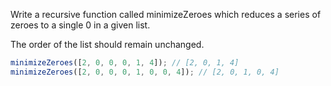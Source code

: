 Write a recursive function called minimizeZeroes which reduces a series of zeroes to a single 0 in a given list.

The order of the list should remain unchanged.

```js
minimizeZeroes([2, 0, 0, 0, 1, 4]); // [2, 0, 1, 4]
minimizeZeroes([2, 0, 0, 0, 1, 0, 0, 4]); // [2, 0, 1, 0, 4]
```
